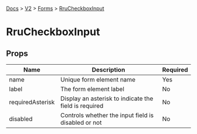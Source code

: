 [Docs](/) > [V2](/docs/v2/get-started) > [Forms](/docs/v2/components/RruForm) > [RruCheckboxInput](/docs/v2/components/RruCheckboxInput)

# RruCheckboxInput

## Props

| Name             | Description                                           | Required |
| ---------------- | ----------------------------------------------------- | -------- |
| name             | Unique form element name                              | Yes      |
| label            | The form element label                                | No       |
| requiredAsterisk | Display an asterisk to indicate the field is required | No       |
| disabled         | Controls whether the input field is disabled or not   | No       |
